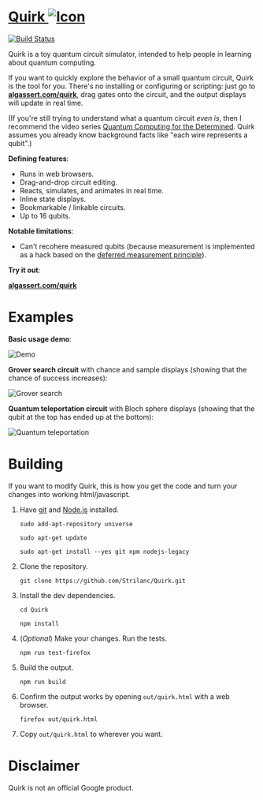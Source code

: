 # <a href="http://algassert.com/quirk">Quirk <img src="doc/favicon.ico" alt="Icon" title="Icon" /></a>

[![Build Status](https://travis-ci.org/Strilanc/Quirk.svg?branch=master)](https://travis-ci.org/Strilanc/Quirk)

Quirk is a toy quantum circuit simulator, intended to help people in learning about quantum computing.

If you want to quickly explore the behavior of a small quantum circuit, Quirk is the tool for you.
There's no installing or configuring or scripting: just go to **[algassert.com/quirk](http://algassert.com/quirk)**, drag gates onto the circuit, and the output displays will update in real time.

(If you're still trying to understand what a quantum circuit *even is*, then I recommend the video series [Quantum Computing for the Determined](https://www.youtube.com/playlist?list=PL1826E60FD05B44E4).
Quirk assumes you already know background facts like "each wire represents a qubit".)

**Defining features**:

- Runs in web browsers.
- Drag-and-drop circuit editing.
- Reacts, simulates, and animates in real time.
- Inline state displays.
- Bookmarkable / linkable circuits.
- Up to 16 qubits.

**Notable limitations**:

- Can't recohere measured qubits (because measurement is implemented as a hack based on the [deferred measurement principle](https://en.wikipedia.org/wiki/Deferred_Measurement_Principle)).

**Try it out**:

**[algassert.com/quirk](http://algassert.com/quirk)**

# Examples

**Basic usage demo**:

![Demo](/doc/README_Demo.gif)

**Grover search circuit** with chance and sample displays (showing that the chance of success increases):

![Grover search](/doc/README_Grover.gif)

**Quantum teleportation circuit** with Bloch sphere displays (showing that the qubit at the top has ended up at the bottom):

![Quantum teleportation](/doc/README_Teleportation.gif)

# Building

If you want to modify Quirk, this is how you get the code and turn your changes into working html/javascript.

1. Have [git](https://git-scm.com/) and [Node.js](https://nodejs.org/en/download/) installed.

    `sudo add-apt-repository universe`
    
    `sudo apt-get update`
    
    `sudo apt-get install --yes git npm nodejs-legacy`

2. Clone the repository.

    `git clone https://github.com/Strilanc/Quirk.git`

3. Install the dev dependencies.

    `cd Quirk`
    
    `npm install`

4. (*Optional*) Make your changes. Run the tests.

    `npm run test-firefox`

5. Build the output.

    `npm run build`

6. Confirm the output works by opening `out/quirk.html` with a web browser.

    `firefox out/quirk.html`

7. Copy `out/quirk.html` to wherever you want.

# Disclaimer

Quirk is not an official Google product.
